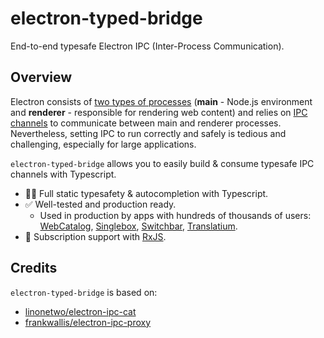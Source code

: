 # electron-typed-bridge

End-to-end typesafe Electron IPC (Inter-Process Communication).

## Overview

Electron consists of [two types of processes](https://www.electronjs.org/docs/latest/tutorial/process-model) (**main** - Node.js environment and **renderer** - responsible for rendering web content) and relies on [IPC channels](https://www.electronjs.org/docs/latest/tutorial/ipc) to communicate between main and renderer processes. Nevertheless, setting IPC to run correctly and safely is tedious and challenging, especially for large applications.

`electron-typed-bridge` allows you to easily build & consume typesafe IPC channels with Typescript.

- 🧙‍♂️ Full static typesafety & autocompletion with Typescript.
- ✅ Well-tested and production ready.
  - Used in production by apps with hundreds of thousands of users: [WebCatalog](https://webcatalog.io/), [Singlebox](https://singlebox.app/), [Switchbar](https://switchbar.com/), [Translatium](https://translatium.app/).
- 🥃 Subscription support with [RxJS](https://rxjs.dev/).

## Credits

`electron-typed-bridge` is based on:

- [linonetwo/electron-ipc-cat](https://github.com/linonetwo/electron-ipc-cat)
- [frankwallis/electron-ipc-proxy](https://github.com/frankwallis/electron-ipc-proxy/pull/2)
